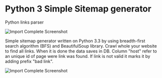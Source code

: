 Python 3 Simple Sitemap generator
==========

Python links parser

![Import Complete Screenshot](http://makelink.com/public_html/img/Animated_BFS.gif)

Simple sitemap generator written on Python 3.3 by using breadth-first search algorithm (BFS) and BeautifulSoup library.
Crawl whole your website to find all links. When it is done the data saves in DB. 
Column "host" refer to an unique id of page were link was found. 
If link is not valid it marks it by adding prefix "bad link".

![Import Complete Screenshot](http://makelink.com/public_html/img/Untitled.png)
